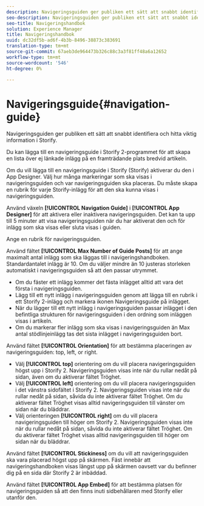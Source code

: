 ```yaml
---
description: Navigeringsguiden ger publiken ett sätt att snabbt identifiera och hitta viktig information i Storify.
seo-description: Navigeringsguiden ger publiken ett sätt att snabbt identifiera och hitta viktig information i Storify.
seo-title: Navigeringshandbok
solution: Experience Manager
title: Navigeringshandbok
uuid: dc32df5b-ad6f-4b3b-8496-38873c383691
translation-type: tm+mt
source-git-commit: 67aeb3de964473b326c88c3a3f81ff48a6a12652
workflow-type: tm+mt
source-wordcount: '546'
ht-degree: 0%

---
```



# Navigeringsguide{#navigation-guide}

Navigeringsguiden ger publiken ett sätt att snabbt identifiera och hitta viktig information i Storify.

Du kan lägga till en navigeringsguide i Storify 2-programmet för att skapa en lista över ej länkade inlägg på en framträdande plats bredvid artikeln.

Om du vill lägga till en navigeringsguide i Storify (Storify) aktiverar du den i App Designer. Välj hur många markeringar som ska visas i navigeringsguiden och var navigeringsguiden ska placeras. Du måste skapa en rubrik för varje Storify-inlägg för att den ska kunna visas i navigeringsguiden.

Använd växeln **[!UICONTROL Navigation Guide]** i **[!UICONTROL App Designer]** för att aktivera eller inaktivera navigeringsguiden. Det kan ta upp till 5 minuter att visa navigeringsguiden när du har aktiverat den och för inlägg som ska visas eller sluta visas i guiden.

Ange en rubrik för navigeringsguiden.

Använd fältet **[!UICONTROL Max Number of Guide Posts]** för att ange maximalt antal inlägg som ska läggas till i navigeringshandboken. Standardantalet inlägg är 10. Om du väljer mindre än 10 justeras storleken automatiskt i navigeringsguiden så att den passar utrymmet.

* Om du fäster ett inlägg kommer det fästa inlägget alltid att vara det första i navigeringsguiden.
* Lägg till ett nytt inlägg i navigeringsguiden genom att lägga till en rubrik i ett Storify 2-inlägg och markera ikonen Navigeringsguide på inlägget.
* När du lägger till ett nytt inlägg i navigeringsguiden passar inlägget i den befintliga strukturen för navigeringsguiden i den ordning som inläggen visas i artikeln.
* Om du markerar fler inlägg som ska visas i navigeringsguiden än Max antal stödlinjeinlägg tas det sista inlägget i navigeringsguiden bort.

Använd fältet **[!UICONTROL Orientation]** för att bestämma placeringen av navigeringsguiden: top, left, or right.

* Välj **[!UICONTROL top]** orientering om du vill placera navigeringsguiden högst upp i Storify 2. Navigeringsguiden visas inte när du rullar nedåt på sidan, även om du aktiverar fältet Tröghet.
* Välj **[!UICONTROL left]** orientering om du vill placera navigeringsguiden i det vänstra sidofältet i Storify 2. Navigeringsguiden visas inte när du rullar nedåt på sidan, såvida du inte aktiverar fältet Tröghet. Om du aktiverar fältet Tröghet visas alltid navigeringsguiden till vänster om sidan när du bläddrar.
* Välj orienteringen **[!UICONTROL right]** om du vill placera navigeringsguiden till höger om Storify 2. Navigeringsguiden visas inte när du rullar nedåt på sidan, såvida du inte aktiverar fältet Tröghet. Om du aktiverar fältet Tröghet visas alltid navigeringsguiden till höger om sidan när du bläddrar.

Använd fältet **[!UICONTROL Stickiness]** om du vill att navigeringsguiden ska vara placerad högst upp på skärmen. Fäst innebär att navigeringshandboken visas längst upp på skärmen oavsett var du befinner dig på en sida där Storify 2 är inbäddad.

Använd fältet **[!UICONTROL App Embed]** för att bestämma platsen för navigeringsguiden så att den finns inuti sidbehållaren med Storify eller utanför den.
